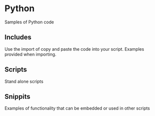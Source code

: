 # Python
Samples of Python code

## Includes
Use the import of copy and paste the code into your script.  Examples provided when importing.

## Scripts
Stand alone scripts

## Snippits
Examples of functionality that can be embedded or used in other scripts
